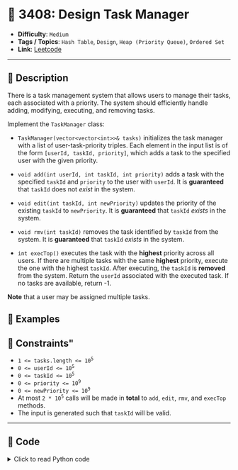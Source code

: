 # 🧩 3408: Design Task Manager

- **Difficulty**: `Medium`
- **Tags / Topics**: `Hash Table`, `Design`, `Heap (Priority Queue)`, `Ordered Set`
- **Link**: [Leetcode](https://leetcode.com/problems/design-task-manager/)

---

## 📜 Description

<p>There is a task management system that allows users to manage their tasks, each associated with a priority. The system should efficiently handle adding, modifying, executing, and removing tasks.</p>

<p>Implement the <code>TaskManager</code> class:</p>

<ul>
	<li>
	<p><code>TaskManager(vector&lt;vector&lt;int&gt;&gt;&amp; tasks)</code> initializes the task manager with a list of user-task-priority triples. Each element in the input list is of the form <code>[userId, taskId, priority]</code>, which adds a task to the specified user with the given priority.</p>
	</li>
	<li>
	<p><code>void add(int userId, int taskId, int priority)</code> adds a task with the specified <code>taskId</code> and <code>priority</code> to the user with <code>userId</code>. It is <strong>guaranteed</strong> that <code>taskId</code> does not <em>exist</em> in the system.</p>
	</li>
	<li>
	<p><code>void edit(int taskId, int newPriority)</code> updates the priority of the existing <code>taskId</code> to <code>newPriority</code>. It is <strong>guaranteed</strong> that <code>taskId</code> <em>exists</em> in the system.</p>
	</li>
	<li>
	<p><code>void rmv(int taskId)</code> removes the task identified by <code>taskId</code> from the system. It is <strong>guaranteed</strong> that <code>taskId</code> <em>exists</em> in the system.</p>
	</li>
	<li>
	<p><code>int execTop()</code> executes the task with the <strong>highest</strong> priority across all users. If there are multiple tasks with the same <strong>highest</strong> priority, execute the one with the highest <code>taskId</code>. After executing, the<strong> </strong><code>taskId</code><strong> </strong>is <strong>removed</strong> from the system. Return the <code>userId</code> associated with the executed task. If no tasks are available, return -1.</p>
	</li>
</ul>

<p><strong>Note</strong> that a user may be assigned multiple tasks.</p>




## 🧪 Examples



## 📌 Constraints"
<ul>
	<li><code>1 &lt;= tasks.length &lt;= 10<sup>5</sup></code></li>
	<li><code>0 &lt;= userId &lt;= 10<sup>5</sup></code></li>
	<li><code>0 &lt;= taskId &lt;= 10<sup>5</sup></code></li>
	<li><code>0 &lt;= priority &lt;= 10<sup>9</sup></code></li>
	<li><code>0 &lt;= newPriority &lt;= 10<sup>9</sup></code></li>
	<li>At most <code>2 * 10<sup>5</sup></code> calls will be made in <strong>total</strong> to <code>add</code>, <code>edit</code>, <code>rmv</code>, and <code>execTop</code> methods.</li>
	<li>The input is generated such that <code>taskId</code> will be valid.</li>
</ul>



---
<!--- code section starts -->
## 🧠 Code



<details>
<summary>Click to read Python code</summary>

```python
from dataclasses import dataclass

from sortedcontainers import SortedDict, SortedSet


@dataclass(frozen=True)
class Task:
    userId: int
    taskId: int
    priority: int

    def __lt__(self, other):
        if self.priority == other.priority:
            return self.taskId > other.taskId
        return self.priority > other.priority


class TaskManager:
    def __init__(self, tasks: list[list[int]]):
        # {taskId: Task}, keeps tasks sorted by taskId
        self.taskMap = SortedDict()
        self.taskSet = SortedSet()  # Stores tasks sorted by priority and taskId
        for task in tasks:
            self.add(task[0], task[1], task[2])

    def add(self, userId: int, taskId: int, priority: int) -> None:
        task = Task(userId, taskId, priority)
        self.taskMap[taskId] = task
        self.taskSet.add(task)

    def edit(self, taskId: int, newPriority: int) -> None:
        task = self.taskMap[taskId]
        self.taskSet.remove(task)
        editedTask = Task(task.userId, taskId, newPriority)
        self.taskSet.add(editedTask)
        self.taskMap[taskId] = editedTask

    def rmv(self, taskId: int) -> None:
        task = self.taskMap[taskId]
        self.taskSet.remove(task)
        del self.taskMap[taskId]

    def execTop(self):
        if not self.taskSet:
            return -1
        task = self.taskSet.pop(0)
        del self.taskMap[task.taskId]
        return task.userId

```

</details>
    

<!--- code section ends -->

